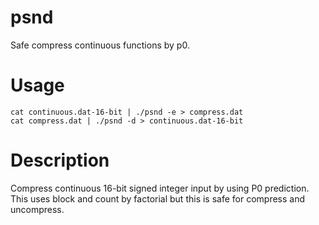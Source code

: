# psnd
Safe compress continuous functions by p0.

# Usage
    cat continuous.dat-16-bit | ./psnd -e > compress.dat
    cat compress.dat | ./psnd -d > continuous.dat-16-bit

# Description
Compress continuous 16-bit signed integer input by using P0 prediction. This uses block and count by factorial but this is safe for compress and uncompress.
